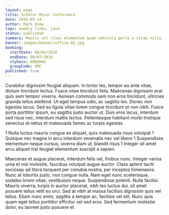 ```yaml
---
layout: page
title: Scholar Music Conference
date: 2016-05-24
author: Mark Snow
tags: weekly links, java
status: published
summary: Mauris vel risus elementum quam vehicula porta a vitae nulla.
banner: images/banner/office-01.jpg
booking:
  startDate: 08/02/2018
  endDate: 08/07/2018
  ctyhocn: ARBGRHX
  groupCode: SMC
published: true
---
```

Curabitur dignissim feugiat aliquam. In tortor leo, tempor eu ante vitae, dictum tincidunt lectus. Fusce vitae tincidunt felis. Maecenas dignissim erat quis sem tempor viverra. Aenean commodo sem non eros tincidunt, ultricies gravida tellus eleifend. Ut eget tempus odio, ac sagittis leo. Donec non egestas lacus. Sed eu ligula vitae lorem congue tincidunt ut non nibh. Fusce porta porttitor ipsum, eu sagittis justo auctor ut. Duis eros lacus, interdum sed risus nec, interdum mattis lectus. Pellentesque habitant morbi tristique senectus et netus et malesuada fames ac turpis egestas.

1 Nulla luctus mauris congue ex aliquet, quis malesuada risus volutpat
1 Quisque nec magna in arcu interdum venenatis nec vel libero
1 Suspendisse elementum neque cursus, viverra diam ut, blandit risus
1 Integer sit amet arcu aliquet nisl feugiat elementum suscipit a sapien.

Maecenas et augue placerat, interdum felis vel, finibus nunc. Integer varius urna et nisi molestie, faucibus volutpat augue auctor. Class aptent taciti sociosqu ad litora torquent per conubia nostra, per inceptos himenaeos. Nunc at lobortis justo, non congue nulla. Nam eget nunc scelerisque, sodales lorem vitae, vestibulum neque. Suspendisse potenti. Nulla facilisi. Mauris viverra, turpis in auctor placerat, nibh leo luctus dui, sit amet posuere tellus velit eu orci. Sed at nibh at massa facilisis dignissim quis vel tellus. Etiam nunc enim, sagittis a tempor ac, facilisis vel elit. Nunc quis quam eget tellus porttitor efficitur vel sed eros. Sed fermentum molestie dolor, eu laoreet justo posuere et.
